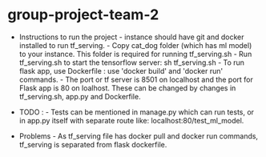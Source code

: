 # group-project-team-2
   - Instructions to run the project
         - instance should have git and docker installed to run tf_serving.
         - Copy cat_dog folder (which has ml model) to your instance. This folder is required for running tf_serving.sh 
         - Run tf_serving.sh to start the tensorflow server: 
              sh tf_serving.sh
         - To run flask app, use Dockerfile : use 'docker build' and 'docker run' commands.
         - The port or tf server is 8501 on localhost and the port for Flask app is 80 on loalhost. These can be changed by changes in tf_serving.sh, app.py and Dockerfile.
   
   
   - TODO : 
         - Tests can be mentioned in manage.py which can run tests, or in app.py itself with separate route like: localhost:80/test_ml_model.
   
   - Problems
         - As tf_serving file has docker pull and docker run commands, tf_serving is separated from flask dockerfile. 
   

